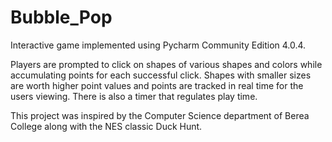 # Bubble_Pop
Interactive game implemented using Pycharm Community Edition 4.0.4. 

Players are prompted to click on shapes of various shapes and colors while accumulating points for each successful click. Shapes with smaller sizes are worth higher point values and points are tracked in real time for the users viewing. There is also a timer that regulates play time.

This project was inspired by the Computer Science department of Berea College along with the NES classic Duck Hunt.
